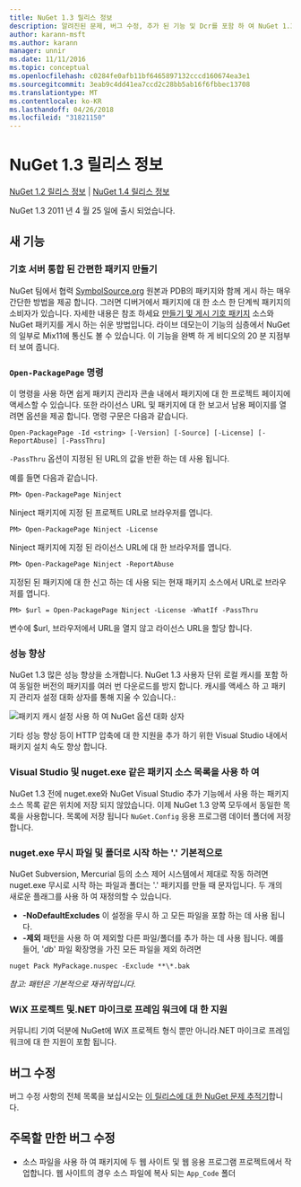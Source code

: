 ```yaml
---
title: NuGet 1.3 릴리스 정보
description: 알려진된 문제, 버그 수정, 추가 된 기능 및 Dcr를 포함 하 여 NuGet 1.3에 대 한 릴리스 정보입니다.
author: karann-msft
ms.author: karann
manager: unnir
ms.date: 11/11/2016
ms.topic: conceptual
ms.openlocfilehash: c0284fe0afb11bf6465897132cccd160674ea3e1
ms.sourcegitcommit: 3eab9c4dd41ea7ccd2c28bb5ab16f6fbbec13708
ms.translationtype: MT
ms.contentlocale: ko-KR
ms.lasthandoff: 04/26/2018
ms.locfileid: "31821150"
---
```

# <a name="nuget-13-release-notes"></a>NuGet 1.3 릴리스 정보

[NuGet 1.2 릴리스 정보](../release-notes/nuget-1.2.md) | [NuGet 1.4 릴리스 정보](../release-notes/nuget-1.4.md)

NuGet 1.3 2011 년 4 월 25 일에 출시 되었습니다.

## <a name="new-features"></a>새 기능

### <a name="streamlined-package-creation-with-symbol-server-integration"></a>기호 서버 통합 된 간편한 패키지 만들기

NuGet 팀에서 협력 [SymbolSource.org](http://www.symbolsource.org/) 원본과 PDB의 패키지와 함께 게시 하는 매우 간단한 방법을 제공 합니다. 그러면 디버거에서 패키지에 대 한 소스 한 단계씩 패키지의 소비자가 있습니다. 자세한 내용은 참조 하세요 [만들기 및 게시 기호 패키지](../create-packages/symbol-packages.md) 소스와 NuGet 패키지를 게시 하는 쉬운 방법입니다. 라이브 데모는이 기능의 심층에서 NuGet의 일부로 Mix11에 통신도 볼 수 있습니다. 이 기능을 완벽 하 게 비디오의 20 분 지점부터 보여 줍니다.

### <a name="open-packagepage-command"></a>`Open-PackagePage` 명령

이 명령을 사용 하면 쉽게 패키지 관리자 콘솔 내에서 패키지에 대 한 프로젝트 페이지에 액세스할 수 있습니다. 또한 라이선스 URL 및 패키지에 대 한 보고서 남용 페이지를 열려면 옵션을 제공 합니다.
명령 구문은 다음과 같습니다.

    Open-PackagePage -Id <string> [-Version] [-Source] [-License] [-ReportAbuse] [-PassThru]

`-PassThru` 옵션이 지정된 된 URL의 값을 반환 하는 데 사용 됩니다.

예를 들면 다음과 같습니다.

    PM> Open-PackagePage Ninject

Ninject 패키지에 지정 된 프로젝트 URL로 브라우저를 엽니다.

    PM> Open-PackagePage Ninject -License

Ninject 패키지에 지정 된 라이선스 URL에 대 한 브라우저를 엽니다.

    PM> Open-PackagePage Ninject -ReportAbuse

지정된 된 패키지에 대 한 신고 하는 데 사용 되는 현재 패키지 소스에서 URL로 브라우저를 엽니다.

    PM> $url = Open-PackagePage Ninject -License -WhatIf -PassThru

변수에 $url, 브라우저에서 URL을 열지 않고 라이선스 URL을 할당 합니다.

### <a name="performance-improvements"></a>성능 향상

NuGet 1.3 많은 성능 향상을 소개합니다. NuGet 1.3 사용자 단위 로컬 캐시를 포함 하 여 동일한 버전의 패키지를 여러 번 다운로드를 방지 합니다. 캐시를 액세스 하 고 패키지 관리자 설정 대화 상자를 통해 지울 수 있습니다.:

![패키지 캐시 설정 사용 하 여 NuGet 옵션 대화 상자](./media/nuget-options.png)

기타 성능 향상 등이 HTTP 압축에 대 한 지원을 추가 하기 위한 Visual Studio 내에서 패키지 설치 속도 향상 합니다.

### <a name="visual-studio-and-nugetexe-uses-the-same-list-of-package-sources"></a>Visual Studio 및 nuget.exe 같은 패키지 소스 목록을 사용 하 여

NuGet 1.3 전에 nuget.exe와 NuGet Visual Studio 추가 기능에서 사용 하는 패키지 소스 목록 같은 위치에 저장 되지 않았습니다. 이제 NuGet 1.3 양쪽 모두에서 동일한 목록을 사용합니다. 목록에 저장 됩니다 `NuGet.Config` 응용 프로그램 데이터 폴더에 저장 합니다.

### <a name="nugetexe-ignores-files-and-folders-that-start-with--by-default"></a>nuget.exe 무시 파일 및 폴더로 시작 하는 '.' 기본적으로

NuGet Subversion, Mercurial 등의 소스 제어 시스템에서 제대로 작동 하려면 nuget.exe 무시로 시작 하는 파일과 폴더는 '.' 패키지를 만들 때 문자입니다. 두 개의 새로운 플래그를 사용 하 여 재정의할 수 있습니다.

* __-NoDefaultExcludes__ 이 설정을 무시 하 고 모든 파일을 포함 하는 데 사용 됩니다.
* __-제외__ 패턴을 사용 하 여 제외할 다른 파일/폴더를 추가 하는 데 사용 됩니다. 예를 들어, '_db_' 파일 확장명을 가진 모든 파일을 제외 하려면

```
nuget Pack MyPackage.nuspec -Exclude **\*.bak
```  

_참고: 패턴은 기본적으로 재귀적입니다._

### <a name="support-for-wix-projects-and-the-net-micro-framework"></a>WiX 프로젝트 및.NET 마이크로 프레임 워크에 대 한 지원

커뮤니티 기여 덕분에 NuGet에 WiX 프로젝트 형식 뿐만 아니라.NET 마이크로 프레임 워크에 대 한 지원이 포함 됩니다.

## <a name="bug-fixes"></a>버그 수정

버그 수정 사항의 전체 목록을 보십시오는 [이 릴리스에 대 한 NuGet 문제 추적기](http://nuget.codeplex.com/workitem/list/advanced?keyword=&status=All&type=All&priority=All&release=NuGet%201.3&assignedTo=All&component=All&sortField=LastUpdatedDate&sortDirection=Descending&page=0)합니다.

## <a name="bug-fixes-worth-noting"></a>주목할 만한 버그 수정

* 소스 파일을 사용 하 여 패키지에 두 웹 사이트 및 웹 응용 프로그램 프로젝트에서 작업합니다.
웹 사이트의 경우 소스 파일에 복사 되는 `App_Code` 폴더
